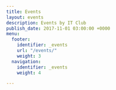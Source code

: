 ```yaml
---
title: Events
layout: events
description: Events by IT Club
publish_date: 2017-11-01 03:00:00 +0000
menu:
  footer:
    identifier: _events
    url: "/events/"
    weight: 3
  navigation:
    identifier: _events
    weight: 4

---
```

